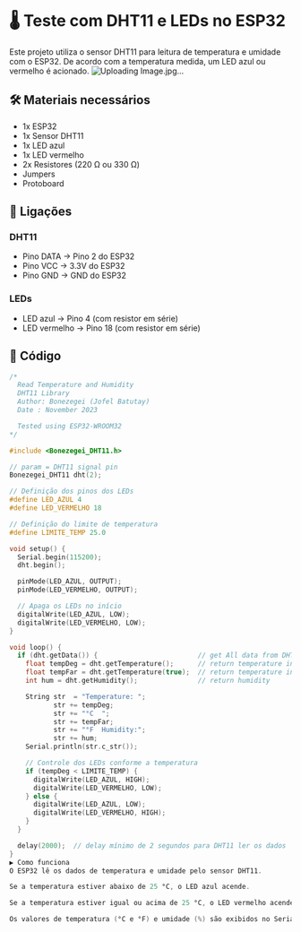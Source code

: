 # 🌡️ Teste com DHT11 e LEDs no ESP32

Este projeto utiliza o sensor DHT11 para leitura de temperatura e umidade com o ESP32. De acordo com a temperatura medida, um LED azul ou vermelho é acionado.
 ![Uploading Image.jpg…]()

## 🛠️ Materiais necessários
- 1x ESP32
- 1x Sensor DHT11
- 1x LED azul
- 1x LED vermelho
- 2x Resistores (220 Ω ou 330 Ω)
- Jumpers
- Protoboard

## 🔌 Ligações
### DHT11
- Pino DATA → Pino 2 do ESP32
- Pino VCC → 3.3V do ESP32
- Pino GND → GND do ESP32

### LEDs
- LED azul → Pino 4 (com resistor em série)
- LED vermelho → Pino 18 (com resistor em série)

## 📜 Código
```cpp
/*
  Read Temperature and Humidity
  DHT11 Library
  Author: Bonezegei (Jofel Batutay)
  Date : November 2023

  Tested using ESP32-WROOM32
*/

#include <Bonezegei_DHT11.h>

// param = DHT11 signal pin
Bonezegei_DHT11 dht(2);

// Definição dos pinos dos LEDs
#define LED_AZUL 4
#define LED_VERMELHO 18

// Definição do limite de temperatura
#define LIMITE_TEMP 25.0

void setup() {
  Serial.begin(115200);
  dht.begin();

  pinMode(LED_AZUL, OUTPUT);
  pinMode(LED_VERMELHO, OUTPUT);

  // Apaga os LEDs no início
  digitalWrite(LED_AZUL, LOW);
  digitalWrite(LED_VERMELHO, LOW);
}

void loop() {
  if (dht.getData()) {                         // get All data from DHT11
    float tempDeg = dht.getTemperature();      // return temperature in celsius
    float tempFar = dht.getTemperature(true);  // return temperature in fahrenheit
    int hum = dht.getHumidity();               // return humidity

    String str  = "Temperature: ";
           str += tempDeg;
           str += "°C  ";
           str += tempFar;
           str += "°F  Humidity:";
           str += hum;
    Serial.println(str.c_str());

    // Controle dos LEDs conforme a temperatura
    if (tempDeg < LIMITE_TEMP) {
      digitalWrite(LED_AZUL, HIGH);
      digitalWrite(LED_VERMELHO, LOW);
    } else {
      digitalWrite(LED_AZUL, LOW);
      digitalWrite(LED_VERMELHO, HIGH);
    }
  }

  delay(2000);  // delay mínimo de 2 segundos para DHT11 ler os dados
}
▶️ Como funciona
O ESP32 lê os dados de temperatura e umidade pelo sensor DHT11.

Se a temperatura estiver abaixo de 25 °C, o LED azul acende.

Se a temperatura estiver igual ou acima de 25 °C, o LED vermelho acende.

Os valores de temperatura (°C e °F) e umidade (%) são exibidos no Serial Monitor.
